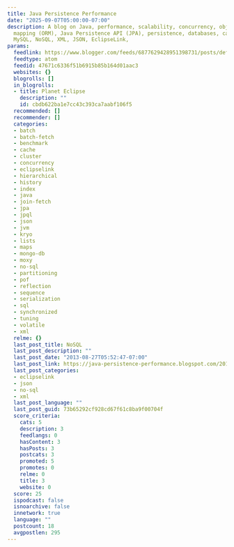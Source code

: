 ```yaml
---
title: Java Persistence Performance
date: "2025-09-07T05:00:00-07:00"
description: A blog on Java, performance, scalability, concurrency, object-relational
  mapping (ORM), Java Persistence API (JPA), persistence, databases, caching, Oracle,
  MySQL, NoSQL, XML, JSON, EclipseLink,
params:
  feedlink: https://www.blogger.com/feeds/6877629428951398731/posts/default
  feedtype: atom
  feedid: 47671c6336f51b6915b85b164d01aac3
  websites: {}
  blogrolls: []
  in_blogrolls:
  - title: Planet Eclipse
    description: ""
    id: cbdb622ba1e7cc43c393ca7aabf106f5
  recommended: []
  recommender: []
  categories:
  - batch
  - batch-fetch
  - benchmark
  - cache
  - cluster
  - concurrency
  - eclipselink
  - hierarchical
  - history
  - index
  - java
  - join-fetch
  - jpa
  - jpql
  - json
  - jvm
  - kryo
  - lists
  - maps
  - mongo-db
  - moxy
  - no-sql
  - partitioning
  - pof
  - reflection
  - sequence
  - serialization
  - sql
  - synchronized
  - tuning
  - volatile
  - xml
  relme: {}
  last_post_title: NoSQL
  last_post_description: ""
  last_post_date: "2013-08-27T05:52:47-07:00"
  last_post_link: https://java-persistence-performance.blogspot.com/2012/03/nosql.html
  last_post_categories:
  - eclipselink
  - json
  - no-sql
  - xml
  last_post_language: ""
  last_post_guid: 73b65292cf928cd67f61c8ba9f00704f
  score_criteria:
    cats: 5
    description: 3
    feedlangs: 0
    hasContent: 3
    hasPosts: 3
    postcats: 3
    promoted: 5
    promotes: 0
    relme: 0
    title: 3
    website: 0
  score: 25
  ispodcast: false
  isnoarchive: false
  innetwork: true
  language: ""
  postcount: 18
  avgpostlen: 295
---
```

